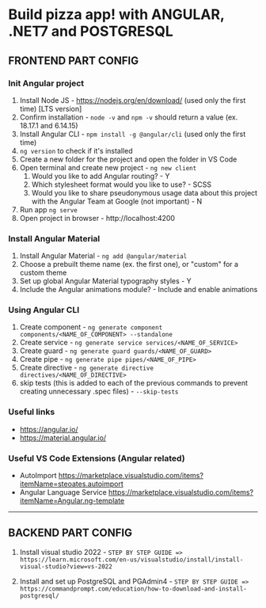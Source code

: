 # Build pizza app! with ANGULAR, .NET7 and POSTGRESQL

## FRONTEND PART CONFIG

### Init Angular project
1. Install Node JS - https://nodejs.org/en/download/ (used only the first time) [LTS version]
2. Confirm installation - `node -v` and `npm -v` should return a value (ex. 18.17.1 and 6.14.15)
3. Install Angular CLI - `npm install -g @angular/cli` (used only the first time)
4. `ng version` to check if it's installed
5. Create a new folder for the project and open the folder in VS Code
6. Open terminal and create new project - `ng new client`
   1. Would you like to add Angular routing? - Y
   2. Which stylesheet format would you like to use? - SCSS
   3. Would you like to share pseudonymous usage data about this project with the Angular Team
      at Google (not important) - N
7. Run app `ng serve`
8. Open project in browser - http://localhost:4200

### Install Angular Material
1. Install Angular Material - `ng add @angular/material`
2. Choose a prebuilt theme name (ex. the first one), or "custom" for a custom theme
3. Set up global Angular Material typography styles - Y
4. Include the Angular animations module? - Include and enable animations

### Using Angular CLI
1. Create component - `ng generate component components/<NAME_OF_COMPONENT> --standalone`
2. Create service - `ng generate service services/<NAME_OF_SERVICE>`
3. Create guard - `ng generate guard guards/<NAME_OF_GUARD>`
4. Create pipe - `ng generate pipe pipes/<NAME_OF_PIPE>`
5. Create directive - `ng generate directive directives/<NAME_OF_DIRECTIVE>`
6. skip tests (this is added to each of the previous commands to prevent creating unnecessary .spec files) - `--skip-tests`

### Useful links
- https://angular.io/
- https://material.angular.io/

### Useful VS Code Extensions (Angular related)
- AutoImport https://marketplace.visualstudio.com/items?itemName=steoates.autoimport
- Angular Language Service https://marketplace.visualstudio.com/items?itemName=Angular.ng-template


_____________________________________________________________
## BACKEND PART CONFIG 

1. Install visual studio 2022 - `STEP BY STEP GUIDE => https://learn.microsoft.com/en-us/visualstudio/install/install-visual-studio?view=vs-2022`

2. Install and set up PostgreSQL and PGAdmin4 - `STEP BY STEP GUIDE => https://commandprompt.com/education/how-to-download-and-install-postgresql/`
